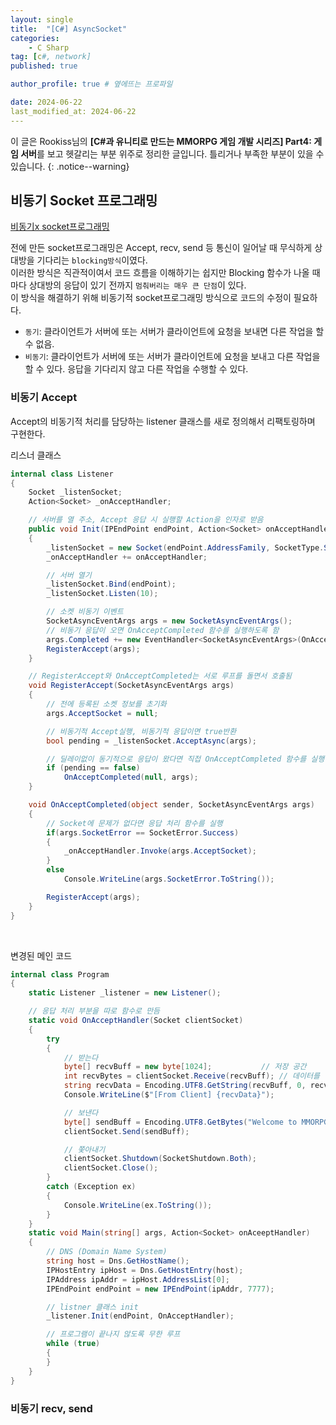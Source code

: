 ```yaml
---
layout: single
title:  "[C#] AsyncSocket"
categories: 
    - C Sharp
tag: [c#, network]
published: true

author_profile: true # 옆에뜨는 프로파일

date: 2024-06-22
last_modified_at: 2024-06-22
---
```

<!-- 
{: .notice--warning} // 알림 강조
{: .notice--success} // 초록색 강조
{: .notice--danger } // 초록색 강조
{: .notice--info}
{: .notice--primary}
{: .notice}

{: .H1-font}         // 제목 색
<span style="color:Skyblue"> 색 넣기 </span>
<br/> 한줄 내리기
 -->
이 글은 Rookiss님의  **[C#과 유니티로 만드는 MMORPG 게임 개발 시리즈] Part4: 게임 서버**를 보고 헷갈리는 부분 위주로 정리한 글입니다. 틀리거나 부족한 부분이 있을 수 있습니다.
{: .notice--warning}

## 비동기 Socket 프로그래밍
[비동기x socket프로그래밍](https://novicehog.github.io/c%20sharp/Socket/)

전에 만든 socket프로그래밍은 Accept, recv, send 등 통신이 일어날 때 무식하게 상대방을 기다리는 `blocking방식`이였다.<br>
이러한 방식은 직관적이여서 코드 흐름을 이해하기는 쉽지만 Blocking 함수가 나올 때 마다 상대방의 응답이 있기 전까지 `멈춰버리는 매우 큰 단점`이 있다.<br>
이 방식을 해결하기 위해 비동기적 socket프로그래밍 방식으로 코드의 수정이 필요하다.

- `동기`: 클라이언트가 서버에 또는 서버가 클라이언트에 요청을 보내면 다른 작업을 할 수 없음.
- `비동기`: 클라이언트가 서버에 또는 서버가 클라이언트에 요청을 보내고 다른 작업을 할 수 있다. 응답을 기다리지 않고 다른 작업을 수행할 수 있다.


### 비동기 Accept 
Accept의 비동기적 처리를 담당하는 listener 클래스를 새로 정의해서 리팩토링하며 구현한다.

리스너 클래스

```cs
internal class Listener
{
    Socket _listenSocket;
    Action<Socket> _onAcceptHandler;

    // 서버를 열 주소, Accept 응답 시 실행할 Action을 인자로 받음
    public void Init(IPEndPoint endPoint, Action<Socket> onAcceptHandler)
    {
        _listenSocket = new Socket(endPoint.AddressFamily, SocketType.Stream, ProtocolType.Tcp);
        _onAcceptHandler += onAcceptHandler;

        // 서버 열기
        _listenSocket.Bind(endPoint);
        _listenSocket.Listen(10);

        // 소켓 비동기 이벤트
        SocketAsyncEventArgs args = new SocketAsyncEventArgs();
        // 비동기 응답이 오면 OnAcceptCompleted 함수를 실행하도록 함
        args.Completed += new EventHandler<SocketAsyncEventArgs>(OnAcceptCompleted);
        RegisterAccept(args);
    }

    // RegisterAccept와 OnAcceptCompleted는 서로 루프를 돌면서 호출됨
    void RegisterAccept(SocketAsyncEventArgs args)
    {
        // 전에 등록된 소켓 정보를 초기화
        args.AcceptSocket = null;

        // 비동기적 Accept실행, 비동기적 응답이면 true반환
        bool pending = _listenSocket.AcceptAsync(args);

        // 딜레이없이 동기적으로 응답이 왔다면 직접 OnAcceptCompleted 함수를 실행해줌
        if (pending == false)
            OnAcceptCompleted(null, args);   
    }

    void OnAcceptCompleted(object sender, SocketAsyncEventArgs args)
    {
        // Socket에 문제가 없다면 응답 처리 함수를 실행
        if(args.SocketError == SocketError.Success)
        {
            _onAcceptHandler.Invoke(args.AcceptSocket);
        }
        else
            Console.WriteLine(args.SocketError.ToString());

        RegisterAccept(args);
    }
}
```

<br>

변경된 메인 코드

```cs
internal class Program
{
    static Listener _listener = new Listener();

    // 응답 처리 부분을 따로 함수로 만듬
    static void OnAcceptHandler(Socket clientSocket)
    {
        try
        {
            // 받는다
            byte[] recvBuff = new byte[1024];           // 저장 공간
            int recvBytes = clientSocket.Receive(recvBuff); // 데이터를 받음
            string recvData = Encoding.UTF8.GetString(recvBuff, 0, recvBytes); // 데이터를 인코딩
            Console.WriteLine($"[From Client] {recvData}");

            // 보낸다
            byte[] sendBuff = Encoding.UTF8.GetBytes("Welcome to MMORPG SERVER !");
            clientSocket.Send(sendBuff);

            // 쫓아내기
            clientSocket.Shutdown(SocketShutdown.Both);
            clientSocket.Close();
        }
        catch (Exception ex)
        {
            Console.WriteLine(ex.ToString());
        }
    }
    static void Main(string[] args, Action<Socket> onAceeptHandler)
    {
        // DNS (Domain Name System)
        string host = Dns.GetHostName();
        IPHostEntry ipHost = Dns.GetHostEntry(host);
        IPAddress ipAddr = ipHost.AddressList[0];
        IPEndPoint endPoint = new IPEndPoint(ipAddr, 7777);

        // listner 클래스 init
        _listener.Init(endPoint, OnAcceptHandler);

        // 프로그램이 끝나지 않도록 무한 루프
        while (true)
        {
        }
    }
}
```


### 비동기 recv, send